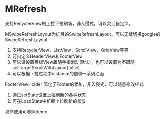 # MRefresh

支持RecyclerView的上拉下拉刷新，非入侵式，可以灵活自定义。

MSwipeRefreshLayout为扩展的SwipeRefreshLayout，可以无缝切换google的SwipeRefreshLayout

1. 支持RecyclerView，ListView，ScrollView，GridView等等
2. 可自定义HeaderView和FooterView
3. 可以设设置目标View跟随手指滑动(默认)，也可以设置为不跟随setTargetScrollWithLayout(false)
4. 可以根据下拉过程中distance的值做一系列动画

FooterViewHolder 简化了Footer的添加，非入侵式，可以随意修改样式

1. 通过setState设置上拉刷新的各种状态
2. 可在LoadState中扩展上拉刷新的状态

具体使用可参照demo


